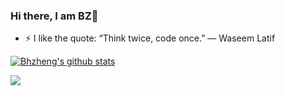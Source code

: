### Hi there, I am BZ👋
- :zap: I like the quote:  “Think twice, code once.” ― Waseem Latif

[![Bhzheng's github stats](https://github-readme-stats.vercel.app/api?username=bhzheng1&count_private=true&show_icons=true&theme=transparent&hide_rank=false)](https://github.com/anuraghazra/github-readme-stats)


[![](https://github-profile-summary-cards.vercel.app/api/cards/profile-details?username=bhzheng1&theme=github)](https://github.com/vn7n24fzkq/github-profile-summary-cards)

<!--
**bhzheng1/bhzheng1** is a ✨ _special_ ✨ repository because its `README.md` (this file) appears on your GitHub profile.

Here are some ideas to get you started:

- 🔭 I’m currently working on ...
- 🌱 I’m currently learning ...
- 👯 I’m looking to collaborate on ...
- 🤔 I’m looking for help with ...
- 💬 Ask me about ...
- 📫 How to reach me: ...
- 😄 Pronouns: ...
- ⚡ Fun fact: ...
-->
